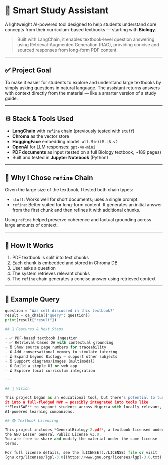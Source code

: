 # 🧠 Smart Study Assistant

A lightweight AI-powered tool designed to help students understand core 
concepts from their curriculum-based textbooks — starting with 
**Biology**.

> Built with LangChain, it enables textbook-level question answering using 
Retrieval-Augmented Generation (RAG), providing concise and sourced 
responses from long-form PDF content.

---

## ✅ Project Goal

To make it easier for students to explore and understand large textbooks 
by simply asking questions in natural language. The assistant returns 
answers with context directly from the material — like a smarter version 
of a study guide.

---

## ⚙️ Stack & Tools Used

- **LangChain** with `refine` chain (previously tested with `stuff`)
- **Chroma** as the vector store
- **HuggingFace** embedding model: `all-MiniLM-L6-v2`
- **OpenAI** for LLM responses: `gpt-4o-mini`
- **PDF documents** as input (tested on a full Biology textbook, ~189 
pages)
- Built and tested in **Jupyter Notebook** (Python)

---

## 🧪 Why I Chose `refine` Chain

Given the large size of the textbook, I tested both chain types:

- `stuff`: Works well for short documents; uses a single prompt.
- `refine`: Better suited for long-form content. It generates an initial 
answer from the first chunk and then refines it with additional chunks.

Using `refine` helped preserve coherence and factual grounding across 
large amounts of context.

---

## 📝 How It Works

1. PDF textbook is split into text chunks
2. Each chunk is embedded and stored in Chroma DB
3. User asks a question
4. The system retrieves relevant chunks
5. The `refine` chain generates a concise answer using retrieved context

---

## 📌 Example Query

```python
question = "Was cell discussed in this textbook?"
result = qa_chain({"query": question})
print(result["result"])

## 🧩 Features & Next Steps

- ✅ PDF-based textbook ingestion  
- ✅ Retrieval-based QA with contextual grounding  
- ⏳ Show source page numbers for traceability  
- ⏳ Add conversational memory to simulate tutoring  
- ⏳ Expand beyond Biology — support other subjects  
- ⏳ Support diagrams/images (multimodal)  
- ⏳ Build a simple UI or web app  
- ⏳ Explore local curriculum integration  

---

## 🚀 Vision

This project began as an educational tool, but there's potential to turn 
it into a full-fledged MVP — possibly integrated into tools like 
**FlexiSAF** to support students across Nigeria with locally relevant, 
AI-powered learning companions.

## 📚 Textbook Licensing

This project includes *GeneralBiology-2.pdf*, a textbook licensed under 
the GNU Lesser General Public License v3.0.  
You are free to share and modify the material under the same license 
terms.

For full license details, see the [LICENSE](./LICENSE) file or visit 
[gnu.org/licenses/lgpl-3.0](https://www.gnu.org/licenses/lgpl-3.0.txt).


